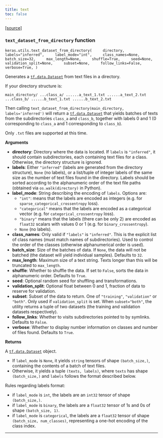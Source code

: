 ```yaml
---
title: text
toc: false
---
```


[\[source\]](https://github.com/keras-team/keras/tree/v3.6.0/keras/src/utils/text_dataset_utils.py#L8)

### `text_dataset_from_directory` function

`keras.utils.text_dataset_from_directory(     directory,     labels="inferred",     label_mode="int",     class_names=None,     batch_size=32,     max_length=None,     shuffle=True,     seed=None,     validation_split=None,     subset=None,     follow_links=False,     verbose=True, )`

Generates a [`tf.data.Dataset`](https://www.tensorflow.org/api_docs/python/tf/data/Dataset) from text files in a directory.

If your directory structure is:

`main_directory/ ...class_a/ ......a_text_1.txt ......a_text_2.txt ...class_b/ ......b_text_1.txt ......b_text_2.txt`

Then calling `text_dataset_from_directory(main_directory, labels='inferred')` will return a [`tf.data.Dataset`](https://www.tensorflow.org/api_docs/python/tf/data/Dataset) that yields batches of texts from the subdirectories `class_a` and `class_b`, together with labels 0 and 1 (0 corresponding to `class_a` and 1 corresponding to `class_b`).

Only `.txt` files are supported at this time.

**Arguments**

- **directory**: Directory where the data is located. If `labels` is `"inferred"`, it should contain subdirectories, each containing text files for a class. Otherwise, the directory structure is ignored.
- **labels**: Either `"inferred"` (labels are generated from the directory structure), `None` (no labels), or a list/tuple of integer labels of the same size as the number of text files found in the directory. Labels should be sorted according to the alphanumeric order of the text file paths (obtained via `os.walk(directory)` in Python).
- **label_mode**: String describing the encoding of `labels`. Options are:
  - `"int"`: means that the labels are encoded as integers (e.g. for `sparse_categorical_crossentropy` loss).
  - `"categorical"` means that the labels are encoded as a categorical vector (e.g. for `categorical_crossentropy` loss).
  - `"binary"` means that the labels (there can be only 2) are encoded as `float32` scalars with values 0 or 1 (e.g. for `binary_crossentropy`).
  - `None` (no labels).
- **class_names**: Only valid if `"labels"` is `"inferred"`. This is the explicit list of class names (must match names of subdirectories). Used to control the order of the classes (otherwise alphanumerical order is used).
- **batch_size**: Size of the batches of data. If `None`, the data will not be batched (the dataset will yield individual samples). Defaults to `32`.
- **max_length**: Maximum size of a text string. Texts longer than this will be truncated to `max_length`.
- **shuffle**: Whether to shuffle the data. If set to `False`, sorts the data in alphanumeric order. Defaults to `True`.
- **seed**: Optional random seed for shuffling and transformations.
- **validation_split**: Optional float between 0 and 1, fraction of data to reserve for validation.
- **subset**: Subset of the data to return. One of `"training"`, `"validation"` or `"both"`. Only used if `validation_split` is set. When `subset="both"`, the utility returns a tuple of two datasets (the training and validation datasets respectively).
- **follow_links**: Whether to visits subdirectories pointed to by symlinks. Defaults to `False`.
- **verbose**: Whether to display number information on classes and number of files found. Defaults to `True`.

**Returns**

A [`tf.data.Dataset`](https://www.tensorflow.org/api_docs/python/tf/data/Dataset) object.

- If `label_mode` is `None`, it yields `string` tensors of shape `(batch_size,)`, containing the contents of a batch of text files.
- Otherwise, it yields a tuple `(texts, labels)`, where `texts` has shape `(batch_size,)` and `labels` follows the format described below.

Rules regarding labels format:

- if `label_mode` is `int`, the labels are an `int32` tensor of shape `(batch_size,)`.
- if `label_mode` is `binary`, the labels are a `float32` tensor of 1s and 0s of shape `(batch_size, 1)`.
- if `label_mode` is `categorical`, the labels are a `float32` tensor of shape `(batch_size, num_classes)`, representing a one-hot encoding of the class index.

---

